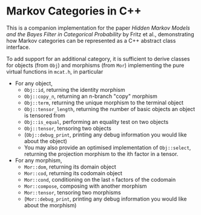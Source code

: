 # Markov Categories in C++

This is a companion implementation for the paper *Hidden Markov Models and the Bayes Filter
in Categorical Probability* by Fritz et al., demonstrating how Markov categories can be represented as a C++ abstract class interface.

To add support for an additional category, it is sufficient to derive classes for objects (from `Obj`) and morphisms (from `Mor`) implementing the pure virtual functions in `mcat.h`, in particular

* For any object,
  * `Obj::id`, returning the identity morphism
  * `Obj::copy_n`, returning an n-branch "copy" morphism
  * `Obj::term`, returning the unique morphism to the terminal object
  * `Obj::tensor_length`, returning the number of basic objects an object is tensored from
  * `Obj::is_equal`, performing an equality test on two objects
  * `Obj::tensor`, tensoring two objects
  * (`Obj::debug_print`, printing any debug information you would like about the object)
  * You may also provide an optimised implementation of `Obj::select`, returning the projection morphism to the ith factor in a tensor.
* For any morphism,
  * `Mor::dom`, returning its domain object
  * `Mor::cod`, returning its codomain object
  * `Mor::cond`, conditioning on the last `n` factors of the codomain
  * `Mor::compose`, composing with another morphism
  * `Mor::tensor`, tensoring two morphisms
  * (`Mor::debug_print`, printing any debug information you would like about the morphism)


